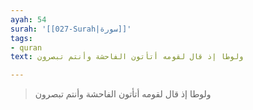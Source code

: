 ```yaml
---
ayah: 54
surah: '[[027-Surah|سورة]]'
tags:
- quran
text: ولوطا إذ قال لقومه أتأتون الفاحشة وأنتم تبصرون

---
```

> ولوطا إذ قال لقومه أتأتون الفاحشة وأنتم تبصرون
